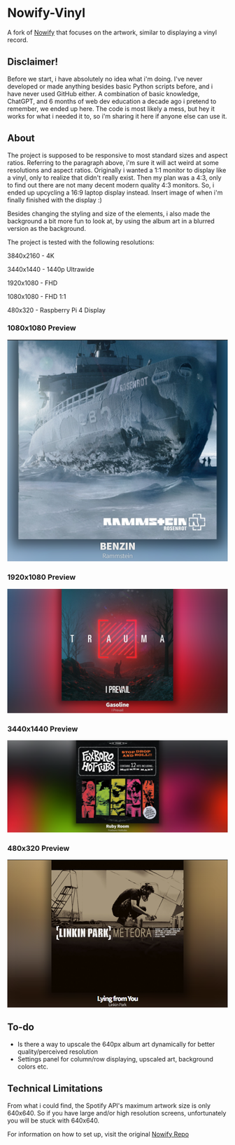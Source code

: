 # Nowify-Vinyl

A fork of [Nowify](https://github.com/jonashcroft/Nowify) that focuses on the artwork, similar to displaying a vinyl record.

## Disclaimer! 
Before we start, i have absolutely no idea what i'm doing.
I've never developed or made anything besides basic Python scripts before, and i have never used GitHub either.
A combination of basic knowledge, ChatGPT, and 6 months of web dev education a decade ago i pretend to remember, we ended up here.
The code is most likely a mess, but hey it works for what i needed it to, so i'm sharing it here if anyone else can use it.

## About

The project is supposed to be responsive to most standard sizes and aspect ratios. Referring to the paragraph above, i'm sure it will act weird at some resolutions and aspect ratios.
Originally i wanted a 1:1 monitor to display like a vinyl, only to realize that didn't really exist.
Then my plan was a 4:3, only to find out there are not many decent modern quality 4:3 monitors.
So, i ended up upcycling a 16:9 laptop display instead. Insert image of when i'm finally finished with the display :)

Besides changing the styling and size of the elements, i also made the background a bit more fun to look at, by using the album art in a blurred version as the background.

The project is tested with the following resolutions:

3840x2160 - 4K  

3440x1440 - 1440p Ultrawide

1920x1080 - FHD

1080x1080 - FHD 1:1

480x320 - Raspberry Pi 4 Display

### 1080x1080 Preview
![1080x1080 Preview](assets/1080x1080.png?raw=true "Nowify-Vinyl preview image")
### 1920x1080 Preview
![1920x1080 Preview](assets/1920x1080.png?raw=true "Nowify-Vinyl preview image")
### 3440x1440 Preview
![3440x1440 Preview](assets/3440x1440.png?raw=true "Nowify-Vinyl preview image")
### 480x320 Preview
![480x320 Preview](assets/480x320.png?raw=true "Nowify-Vinyl preview image")

## To-do
- Is there a way to upscale the 640px album art dynamically for better quality/perceived resolution
- Settings panel for column/row displaying, upscaled art, background colors etc.


## Technical Limitations
From what i could find, the Spotify API's maximum artwork size is only 640x640. So if you have large and/or high resolution screens, unfortunately you will be stuck with 640x640.


For information on how to set up, visit the original [Nowify Repo](https://github.com/jonashcroft/Nowify) 
